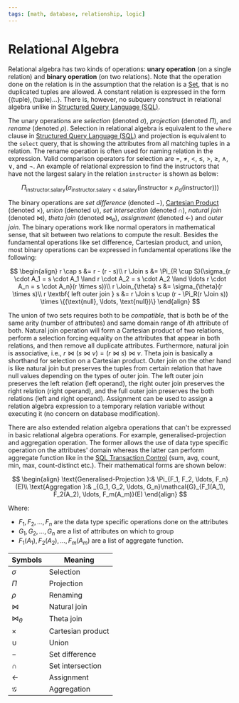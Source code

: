 ```yaml
---
tags: [math, database, relationship, logic]
---
```


# Relational Algebra

Relational algebra has two kinds of operations: **unary operation** (on a single
relation) and **binary operation** (on two relations). Note that the operation
done on the relation is in the assumption that the relation is a
[Set](202204281446.md), that is no duplicated tuples are allowed. A constant
relation is expressed in the form $\{ (\text{tuple}), (\text{tuple}) \ldots \}$.
There is, however, no subquery construct in relational algebra unlike in
[Structured Query Language (SQL)](202302231241.md).

The unary operations are *selection* (denoted $\sigma$), *projection* (denoted
$\Pi$), and *rename* (denoted $\rho$). Selection in relational algebra is
equivalent to the `where` clause in [Structured Query Language (SQL)](202302231241.md)
and projection is equivalent to the `select` query, that is showing the
attributes from all matching tuples in a relation. The rename operation is often
used for naming relation in the expression. Valid comparison operators for
selection are $=$, $\not =$, $<$, $\le$, $>$, $\ge$, $\land$, $\lor$, and
$\lnot$. An example of relational expression to find the instructors that have
not the largest salary in the relation `instructor` is shown as below:

$$
\Pi_{\text{instructor.salary}}(\sigma_{\text{instructor.salary} <
\text{d.salary}}(\text{instructor} \times \rho_{d}(\text{instructor})))
$$

The binary operations are *set difference* (denoted $-$),
[Cartesian Product](202204281601.md) (denoted $\times$), *union* (denoted
$\cup$), *set intersection* (denoted $\cap$), *natural join* (denoted $\Join$),
*theta join* (denoted $\Join_{\theta}$), *assignment* (denoted $\leftarrow$) and
*outer join*. The binary operations work like normal operators in mathematical
sense, that sit between two relations to compute the result. Besides the
fundamental operations like set difference, Cartesian product, and union, most
binary operations can be expressed in fundamental operations like the following:

$$
\begin{align}
r \cap s &= r - (r - s)\\
r \Join s &= \Pi_{R \cup S}(\sigma_{r \cdot A_1 = s \cdot A_1 \land r \cdot A_2
= s \cdot A_2 \land \ldots r \cdot A_n = s \cdot A_n}(r \times s))\\
r \Join_{\theta} s &= \sigma_{\theta}(r \times s)\\
r \textbf{ left outer join } s &= r \Join s \cup (r - \Pi_R(r \Join s)) \times
\{(\text{null}, \ldots, \text{null})\}
\end{align}
$$

The union of two sets requires both to be *compatible*, that is both be of the
same arity (number of attributes) and same domain range of $i$th attribute of
both. Natural join operation will form a Cartesian product of two relations,
perform a selection forcing equality on the attributes that appear in both
relations, and then remove all duplicate attributes. Furthermore, natural join
is associative, i.e., $r \Join (s \Join v) = (r \Join s) \Join v$. Theta join
is basically a shorthand for selection on a Cartesian product. Outer join on the
other hand is like natural join but preserves the tuples from certain relation
that have null values depending on the types of outer join. The left outer join
preserves the left relation (left operand), the right outer join preserves the
right relation (right operand), and the full outer join preserves the both
relations (left and right operand). Assignment can be used to assign a relation
algebra expression to a temporary relation variable without executing it (no
concern on database modification).

There are also extended relation algebra operations that can't be expressed in
basic relational algebra operations. For example, generalised-projection and
aggregation operation. The former allows the use of data type specific operation
on the attributes' domain whereas the latter can perform aggregate function like
in the [SQL Transaction Control](202303011857.md) (sum, avg, count, min, max,
count-distinct etc.). Their mathematical forms are shown below:

$$
\begin{align}
\text{Generalised-Projection }:& \Pi_{F_1, F_2, \ldots, F_n}(E)\\
\text{Aggregation }:& _{G_1, G_2, \ldots, G_n}\mathcal{G}_{F_1(A_1), F_2(A_2),
\ldots, F_m(A_m)}(E)
\end{align}
$$

Where:
- $F_1, F_2, \ldots, F_n$ are the data type specific operations done on the
  attributes
- $G_1, G_2, \ldots, G_n$ are a list of attributes on which to group
- $F_1(A_1), F_2(A_2), \ldots, F_m(A_m)$ are a list of aggregate function.

| Symbols          | Meaning           |
| ---              | ---               |
| $\sigma$         | Selection         |
| $\Pi$            | Projection        |
| $\rho$           | Renaming          |
| $\Join$          | Natural join      |
| $\Join_{\theta}$ | Theta join        |
| $\times$         | Cartesian product |
| $\cup$           | Union             |
| $-$              | Set difference    |
| $\cap$           | Set intersection  |
| $\leftarrow$     | Assignment        |
| $\mathcal{G}$    | Aggregation        |
